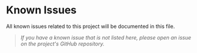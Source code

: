 # Known Issues
All known issues related to this project will be documented in this file.

> _If you have a known issue that is not listed here, please open an issue on the project's GitHub repository._